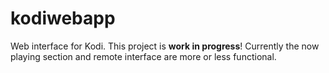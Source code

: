 # kodiwebapp
Web interface for Kodi.
This project is **work in progress**!
Currently the now playing section and remote interface are more or less functional.

